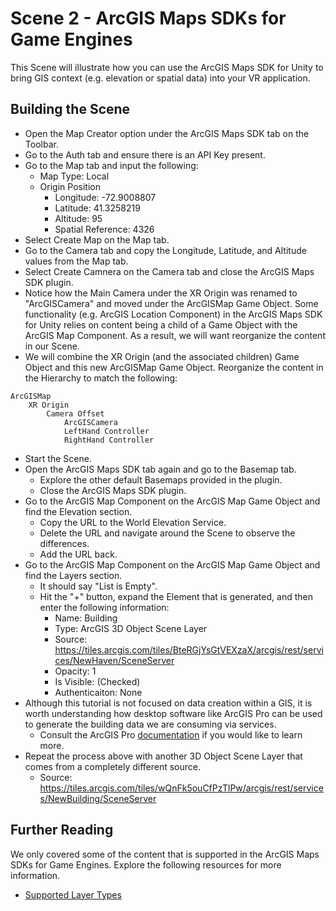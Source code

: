 # Scene 2 - ArcGIS Maps SDKs for Game Engines

This Scene will illustrate how you can use the ArcGIS Maps SDK for Unity to bring GIS context (e.g. elevation or spatial data) into your VR application.

## Building the Scene

* Open the Map Creator option under the ArcGIS Maps SDK tab on the Toolbar. 
* Go to the Auth tab and ensure there is an API Key present.
* Go to the Map tab and input the following:
    * Map Type: Local
    * Origin Position
        * Longitude: -72.9008807
        * Latitude: 41.3258219
        * Altitude: 95
        * Spatial Reference: 4326
* Select Create Map on the Map tab.
* Go to the Camera tab and copy the Longitude, Latitude, and Altitude values from the Map tab.
* Select Create Camnera on the Camera tab and close the ArcGIS Maps SDK plugin. 
* Notice how the Main Camera under the XR Origin was renamed to "ArcGISCamera" and moved under the ArcGISMap Game Object. Some functionality (e.g. ArcGIS Location Component) in the ArcGIS Maps SDK for Unity relies on content being a child of a Game Object with the ArcGIS Map Component. As a result, we will want reorganize the content in our Scene. 
* We will combine the XR Origin (and the associated children) Game Object and this new ArcGISMap Game Object. Reorganize the content in the Hierarchy to match the following:
```
ArcGISMap
    XR Origin
        Camera Offset
            ArcGISCamera
            LeftHand Controller
            RightHand Controller
```
* Start the Scene. 
* Open the ArcGIS Maps SDK tab again and go to the Basemap tab. 
    * Explore the other default Basemaps provided in the plugin.
    * Close the ArcGIS Maps SDK plugin.
* Go to the ArcGIS Map Component on the ArcGIS Map Game Object and find the Elevation section.
    * Copy the URL to the World Elevation Service. 
    * Delete the URL and navigate around the Scene to observe the differences. 
    * Add the URL back. 
* Go to the ArcGIS Map Component on the ArcGIS Map Game Object and find the Layers section. 
    * It should say "List is Empty".
    * Hit the "+" button, expand the Element that is generated, and then enter the following information:
        * Name: Building
        * Type: ArcGIS 3D Object Scene Layer
        * Source: https://tiles.arcgis.com/tiles/BteRGjYsGtVEXzaX/arcgis/rest/services/NewHaven/SceneServer
        * Opacity: 1
        * Is Visible: (Checked)
        * Authenticaiton: None
* Although this tutorial is not focused on data creation within a GIS, it is worth understanding how desktop software like ArcGIS Pro can be used to generate the building data we are consuming via services.
    * Consult the ArcGIS Pro [documentation](https://pro.arcgis.com/en/pro-app/latest/help/data/3d-objects/what-is-a-3d-object-feature-class-.htm) if you would like to learn more.  
* Repeat the process above with another 3D Object Scene Layer that comes from a completely different source. 
    * Source: https://tiles.arcgis.com/tiles/wQnFk5ouCfPzTlPw/arcgis/rest/services/NewBuilding/SceneServer

## Further Reading

We only covered some of the content that is supported in the ArcGIS Maps SDKs for Game Engines. Explore the following resources for more information. 

* [Supported Layer Types](https://developers.arcgis.com/unity/layers/#data-layers)
